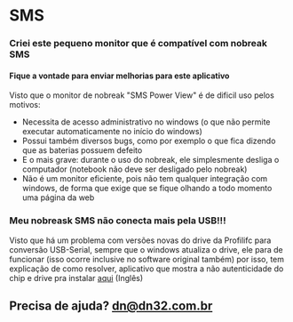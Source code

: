 # SMS

### Criei este pequeno monitor que é compatível com nobreak SMS

#### Fique a vontade para enviar melhorias para este aplicativo

Visto que o monitor de nobreak "SMS Power View" é de dificil uso pelos motivos:
  - Necessita de acesso administrativo no windows (o que não permite executar automaticamente no início do windows)
  - Possui também diversos bugs, como por exemplo o que fica dizendo que as baterias possuem defeito
  - E o mais grave: durante o uso do nobreak, ele simplesmente desliga o computador (notebook não deve ser desligado pelo nobreak)
  - Não é um monitor eficiente, pois não tem qualquer integração com windows, de forma que exige que se fique olhando a todo momento uma página da web


### Meu nobreask SMS não conecta mais pela USB!!!
Visto que há um problema com versões novas do drive da Profilifc para conversão USB-Serial, 
sempre que o windows atualiza o drive, ele para de funcionar (isso ocorre inclusive no software original também)
por isso, tem explicação de como resolver, aplicativo que mostra a não autenticidade do chip e drive pra instalar [aqui](https://github.com/dn32/SMS/tree/main/Corre%C3%A7%C3%A3o%20do%20BUG%20do%20cabo%20USB-Serial) (Inglês)

## Precisa de ajuda? dn@dn32.com.br
